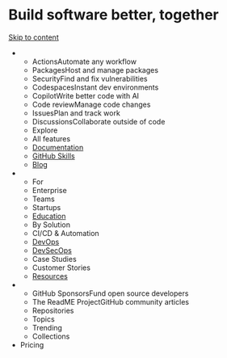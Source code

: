 # Build software better, together

[Skip to content](broken-reference)

*
  * ActionsAutomate any workflow
  * PackagesHost and manage packages
  * SecurityFind and fix vulnerabilities
  * CodespacesInstant dev environments
  * CopilotWrite better code with AI
  * Code reviewManage code changes
  * IssuesPlan and track work
  * DiscussionsCollaborate outside of code
  * Explore
  * All features
  * [Documentation](https://docs.github.com/)
  * [GitHub Skills](https://skills.github.com/)
  * [Blog](https://github.blog/)
*
  * For
  * Enterprise
  * Teams
  * Startups
  * [Education](https://education.github.com/)
  * By Solution
  * CI/CD & Automation
  * [DevOps](https://resources.github.com/devops/)
  * [DevSecOps](https://resources.github.com/devops/fundamentals/devsecops/)
  * Case Studies
  * Customer Stories
  * [Resources](https://resources.github.com/)
*
  * GitHub SponsorsFund open source developers
  * The ReadME ProjectGitHub community articles
  * Repositories
  * Topics
  * Trending
  * Collections
* Pricing
